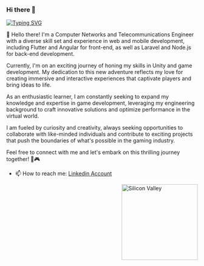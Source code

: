### Hi there 👋
[![Typing SVG](https://readme-typing-svg.herokuapp.com?color=54F715&lines=Computer+Science+Engineer;Deep+Learning+Engineer;Game+Development+Enthusiast)](https://git.io/typing-svg)

👋 Hello there! I'm a Computer Networks and Telecommunications Engineer with a diverse skill set and experience in web and mobile development, including Flutter and Angular for front-end, as well as Laravel and Node.js for back-end development.

Currently, I'm on an exciting journey of honing my skills in Unity and game development. My dedication to this new adventure reflects my love for creating immersive and interactive experiences that captivate players and bring ideas to life.

As an enthusiastic learner, I am constantly seeking to expand my knowledge and expertise in game development, leveraging my engineering background to craft innovative solutions and optimize performance in the virtual world.

I am fueled by curiosity and creativity, always seeking opportunities to collaborate with like-minded individuals and contribute to exciting projects that push the boundaries of what's possible in the gaming industry.

Feel free to connect with me and let's embark on this thrilling journey together! 🚀🎮

- 📫 How to reach me: [Linkedin Account](https://www.linkedin.com/in/skander-zoghlami/)

<img alt="Silicon Valley" src="https://c.tenor.com/GfSX-u7VGM4AAAAM/coding.gif" align="right" width="200"/>
